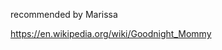 
<!--
-->

recommended by Marissa

https://en.wikipedia.org/wiki/Goodnight_Mommy

<!-- vim: set autoindent expandtab sw=4 syntax=markdown: -->
